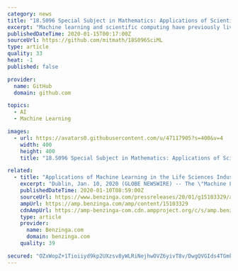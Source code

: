 ```yaml
---
category: news
title: "18.S096 Special Subject in Mathematics: Applications of Scientific Machine Learning"
excerpt: "Machine learning and scientific computing have previously lived in separate worlds, with one focusing on training neural networks for applications like image processing and the other solving partial differential equations defined in climate models. However, a recently emerging discipline, called scientific machine learning or physics-informed ..."
publishedDateTime: 2020-01-15T00:17:00Z
sourceUrl: https://github.com/mitmath/18S096SciML
type: article
quality: 33
heat: -1
published: false

provider:
  name: GitHub
  domain: github.com

topics:
  - AI
  - Machine Learning

images:
  - url: https://avatars0.githubusercontent.com/u/47117905?s=400&v=4
    width: 400
    height: 400
    title: "18.S096 Special Subject in Mathematics: Applications of Scientific Machine Learning"

related:
  - title: "Applications of Machine Learning in the Life Sciences Industry"
    excerpt: "Dublin, Jan. 10, 2020 (GLOBE NEWSWIRE) -- The \"Machine Learning in the Life Sciences\" report has been added to ResearchAndMarkets.com's offering. Artificial intelligence (AI) is a term used to identify a scientific field that covers the creation of machines (e."
    publishedDateTime: 2020-01-10T08:59:00Z
    sourceUrl: https://www.benzinga.com/pressreleases/20/01/g15103329/applications-of-machine-learning-in-the-life-sciences-industry
    ampUrl: https://amp.benzinga.com/amp/content/15103329
    cdnAmpUrl: https://amp-benzinga-com.cdn.ampproject.org/c/s/amp.benzinga.com/amp/content/15103329
    type: article
    provider:
      name: Benzinga.com
      domain: benzinga.com
    quality: 39

secured: "OZxWopZ+1Tioiiyd9kp2UXzsv8yWLRiNejhwOVZ6yivT8v/DwgQVGIds4TGmktnznHc3I7S2YH7aZRB0P8YVjonQTK5/ytRKg1xfXhpP8mwZqbVIud6w4wMympq78l0A8rXyX7DIDIgRZoCMTiMWSN+bG1QEedbp9d1OZ7CMIA0Dvn7oo9dIprqBTCm3YGkaQIxLCbifQDO654uny0504zD9nbGzFWlg8Me19wmeQePhgBBEYUr8+16qXBTve11p+bG9czN13Y6GgOSnU8R+J1NX9piivjtVQKay9w0QIfA=;xrML08zrkD2oxh96S4f9ZQ=="
---
```


